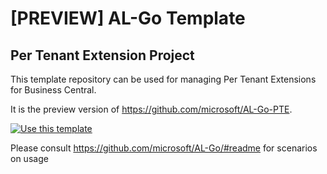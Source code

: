 # [PREVIEW] AL-Go Template

## Per Tenant Extension Project
This template repository can be used for managing Per Tenant Extensions for Business Central.

It is the preview version of https://github.com/microsoft/AL-Go-PTE.

[![Use this template](https://github.com/microsoft/AL-Go/assets/10775043/ca1ecc85-2fd3-4ab5-a866-bd2e7e80259d)](https://github.com/new?template_name=AL-Go-PTE-Preview&template_owner=microsoft)

Please consult https://github.com/microsoft/AL-Go/#readme for scenarios on usage
